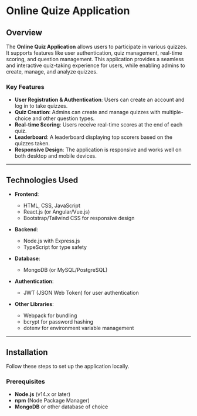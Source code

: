 # Online Quize Application

## Overview

The **Online Quiz Application** allows users to participate in various quizzes. It supports features like user authentication, quiz management, real-time scoring, and question management. This application provides a seamless and interactive quiz-taking experience for users, while enabling admins to create, manage, and analyze quizzes.

### Key Features
- **User Registration & Authentication**: Users can create an account and log in to take quizzes.
- **Quiz Creation**: Admins can create and manage quizzes with multiple-choice and other question types.
- **Real-time Scoring**: Users receive real-time scores at the end of each quiz.
- **Leaderboard**: A leaderboard displaying top scorers based on the quizzes taken.
- **Responsive Design**: The application is responsive and works well on both desktop and mobile devices.

---

## Technologies Used

- **Frontend**:
  - HTML, CSS, JavaScript
  - React.js (or Angular/Vue.js)
  - Bootstrap/Tailwind CSS for responsive design

- **Backend**:
  - Node.js with Express.js
  - TypeScript for type safety

- **Database**:
  - MongoDB (or MySQL/PostgreSQL)
  
- **Authentication**:
  - JWT (JSON Web Token) for user authentication
  
- **Other Libraries**:
  - Webpack for bundling
  - bcrypt for password hashing
  - dotenv for environment variable management

---

## Installation

Follow these steps to set up the application locally.

### Prerequisites

- **Node.js** (v14.x or later)
- **npm** (Node Package Manager)
- **MongoDB** or other database of choice

